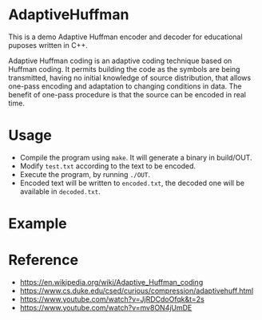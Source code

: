 # AdaptiveHuffman
This is a demo Adaptive Huffman encoder and decoder for educational puposes written in C++.

Adaptive Huffman coding is an adaptive coding technique based on Huffman coding. It permits building the code as the symbols are being transmitted, having no initial knowledge of source distribution, that allows one-pass encoding and adaptation to changing conditions in data.
The benefit of one-pass procedure is that the source can be encoded in real time.

# Usage
- Compile the program using `make`. It will generate a binary in build/OUT.
- Modify `test.txt` according to the text to be encoded.
- Execute the program, by running `./OUT`.
- Encoded text will be written to `encoded.txt`, the decoded one will be available in `decoded.txt`.

# Example

# Reference
- https://en.wikipedia.org/wiki/Adaptive_Huffman_coding
- https://www.cs.duke.edu/csed/curious/compression/adaptivehuff.html
- https://www.youtube.com/watch?v=JjRDCdoOfqk&t=2s
- https://www.youtube.com/watch?v=mv8ON4jUmDE
